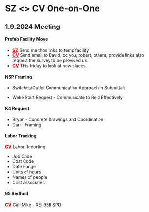 # SZ <> CV One-on-One





## 1.9.2024 Meeting



#### Prefab Facility Move

- <span style='color:red'>**<u>SZ</u>**</span> Send me thos links to temp facility
- <u><span style='color:red'>**CV**</span></u> Send email to David, cc you, robert, others, provide links also request the survey to be provided us.
- <u><span style='color:red'>**CV**</span></u> This friday to look at new places.

#### NSP Framing

- Switches/Outlet Communication Approach in Submittals

- Weke Start Request - Communicate to Reid Effectively

#### K4 Request

- Bryan - Concrete Drawings and Coordination
- Dan - Framing 

#### Labor Tracking
<span style='color:red'>**<u>CV</u>**</span> Labor Reporting

- Job Code
- Cost Code
- Date Range
- Units of hours
- Names of people
- Cost associates


#### 95 Bedford
<span style='color:red'>**<u>CV</u>**</span> Call Mike - RE: 95B SPD

